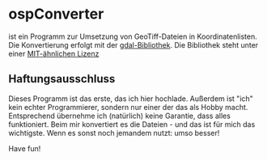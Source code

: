 # ospConverter
ist ein Programm zur Umsetzung von GeoTiff-Dateien in Koordinatenlisten. Die Konvertierung erfolgt mit der [gdal-Bibliothek](https://gdal.org). Die Bibliothek steht unter einer [MIT-ähnlichen Lizenz](https://gdal.org/license.html)
## Haftungsausschluss
Dieses Programm ist das erste, das ich hier hochlade. Außerdem ist "ich" kein echter Programmierer, sondern nur einer der das als Hobby macht. Entsprechend übernehme ich (natürlich) keine Garantie, dass alles funktioniert. Beim mir konvertiert es die Dateien - und das ist für mich das wichtigste. Wenn es sonst noch jemandem nutzt: umso besser!

Have fun!

